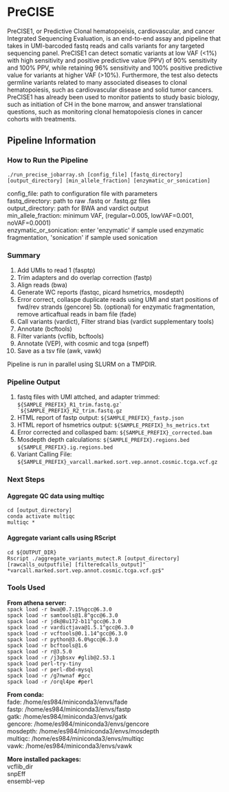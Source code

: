 # PreCISE

PreCISE1, or Predictive Clonal hematopoeisis, cardiovascular, and cancer Integrated Sequencing Evaluation, is an end-to-end assay and pipeline that takes in UMI-barcoded fastq reads and calls variants for any targeted sequencing panel. PreCISE1 can detect somatic variants at low VAF (<1%) with high sensitivity and positive predictive value (PPV) of 90% sensitivity and 100% PPV, while retaining 96% sensitivity and 100% positive predictive value for variants at higher VAF (>10%). Furthermore, the test also detects germline variants related to many associated diseases to clonal hematopoiesis, such as cardiovascular disease and solid tumor cancers. PreCISE1 has already been used to monitor patients to study basic biology, such as initiation of CH in the bone marrow, and answer translational questions, such as monitoring clonal hematopoiesis clones in cancer cohorts with treatments.


## Pipeline Information
### How to Run the Pipeline
`./run_precise_jobarray.sh [config_file] [fastq_directory] [output_directory] [min_allele_fraction] [enzymatic_or_sonication]`

config_file: path to configuration file with parameters \
fastq_directory: path to raw .fastq or .fastq.gz files \
output_directory: path for BWA and vardict output \
min_allele_fraction: minimum VAF, (regular=0.005, lowVAF=0.001, noVAF=0.0001) \
enzymatic_or_sonication: enter 'enzymatic' if sample used enzymatic fragmentation, 'sonication' if sample used sonication 

### Summary
1. Add UMIs to read 1 (fasptp)
2. Trim adapters and do overlap correction (fastp)
3. Align reads (bwa)
4. Generate WC reports (fastqc, picard hsmetrics, mosdepth)
5. Error correct, collaspe duplicate reads using UMI and start positions of fwd/rev strands (gencore)
5b. (optional) for enzymatic fragmentation, remove articaftual reads in bam file (fade)
6. Call variants (vardict), Filter strand bias (vardict supplementary tools)
7. Annotate (bcftools)
8. Filter variants (vcflib, bcftools)
9. Annotate (VEP), with cosmic and tcga (snpeff)
10. Save as a tsv file (awk, vawk)

Pipeline is run in parallel using SLURM on a TMPDIR. 

### Pipeline Output
1. fastq files with UMI attched, and adapter trimmed: ``${SAMPLE_PREFIX}_R1_trim.fastq.gz` `${SAMPLE_PREFIX}_R2_trim.fastq.gz``
2. HTML report of fastp output: `${SAMPLE_PREFIX}_fastp.json`
3. HTML report of hsmetrics output: `${SAMPLE_PREFIX}_hs_metrics.txt`
4. Error corrected and collasped bam: `${SAMPLE_PREFIX}_corrected.bam`
5. Mosdepth depth calculations: `${SAMPLE_PREFIX}.regions.bed` `${SAMPLE_PREFIX}.ig.regions.bed`
5. Variant Calling File: `${SAMPLE_PREFIX}_varcall.marked.sort.vep.annot.cosmic.tcga.vcf.gz`

### Next Steps
#### Aggregate QC data using multiqc
  `cd [output_directory]` \
  `conda activate multiqc` \
  `multiqc *` 

#### Aggregate variant calls using RScript
`cd ${OUTPUT_DIR}` \
`Rscript ./aggregate_variants_mutect.R [output_directory] [rawcalls_outputfile] [filteredcalls_output]" *varcall.marked.sort.vep.annot.cosmic.tcga.vcf.gz$"`

### Tools Used
__From athena server:__ \
`spack load -r bwa@0.7.15%gcc@6.3.0` \
`spack load -r samtools@1.8^gcc@6.3.0` \
`spack load -r jdk@8u172-b11^gcc@6.3.0` \
`spack load -r vardictjava@1.5.1^gcc@6.3.0` \
`spack load -r vcftools@0.1.14^gcc@6.3.0` \
`spack load -r python@3.6.0%gcc@6.3.0` \
`spack load -r bcftools@1.6` \
`spack load -r r@3.5.0` \
`spack load -r /j3gbsxv #glib@2.53.1` \
`spack load perl-try-tiny` \
`spack load -r perl-dbd-mysql` \
`spack load -r /g7nwnaf #gcc` \
`spack load -r /orql4pe #perl` 

__From conda:__ \
fade: /home/es984/miniconda3/envs/fade \
fastp: /home/es984/miniconda3/envs/fastp \
gatk: /home/es984/miniconda3/envs/gatk \
gencore: /home/es984/miniconda3/envs/gencore \
mosdepth: /home/es984/miniconda3/envs/mosdepth \
multiqc: /home/es984/miniconda3/envs/multiqc \
vawk: /home/es984/miniconda3/envs/vawk 

__More installed packages:__ \
vcflib_dir \
snpEff \
ensembl-vep 
